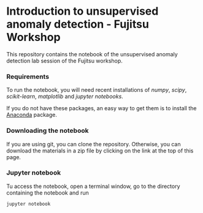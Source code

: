# Introduction to unsupervised anomaly detection - Fujitsu Workshop

This repository contains the notebook of the unsupervised anomaly detection lab session of the Fujitsu workshop.

### Requirements

To run the notebook, you will need recent installations of *numpy*, *scipy*, *scikit-learn*, *matplotlib* and *jupyter notebooks*.

If you do not have these packages, an easy way to get them is to install the [Anaconda](https://www.continuum.io/downloads) package.

### Downloading the notebook

If you are using git, you can clone the repository. Otherwise, you can download the materials in a zip file by clicking on the link at the top of this page.

### Jupyter notebook

Tu access the notebook, open a terminal window, go to the directory containing the notebook and run

```
jupyter notebook
```
